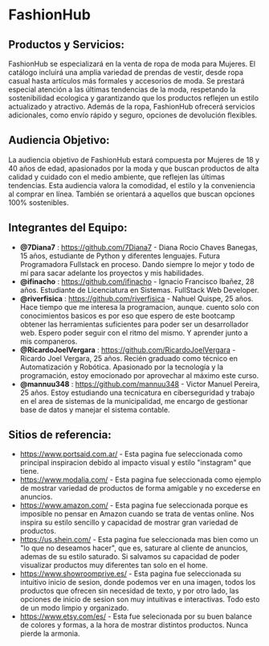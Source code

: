 # FashionHub
## Productos y Servicios:
FashionHub se especializará en la venta de ropa de moda para Mujeres. El catálogo incluirá una amplia variedad de prendas de vestir, desde ropa casual hasta artículos más formales y accesorios de moda. Se prestará especial atención a las últimas tendencias de la moda, respetando la sostenibilidad ecologica y garantizando que los productos reflejen un estilo actualizado y atractivo.
Además de la ropa, FashionHub ofrecerá servicios adicionales, como envío rápido y seguro, opciones de devolución flexibles.

## Audiencia Objetivo:
La audiencia objetivo de FashionHub estará compuesta por Mujeres de 18 y 40 años de edad, apasionados por la moda y que buscan productos de alta calidad y cuidado con el medio ambiente, que reflejen las últimas tendencias. Esta audiencia valora la comodidad, el estilo y la conveniencia al comprar en línea. También se orientará a aquellos que buscan opciones 100% sostenibles.

## Integrantes del Equipo:

- **@7Diana7** : https://github.com/7Diana7 - Diana Rocio Chaves Banegas, 15 años, estudiante de Python y diferentes lenguajes. Futura Programadora Fullstack en proceso. Dando siempre lo mejor y todo de mí para sacar adelante los proyectos y mis habilidades.
- **@ifinacho** : https://github.com/ifinacho - Ignacio Francisco Ibañez, 28 años. Estudiante de Licenciatura en Sistemas. FullStack Web Developer.
- **@riverfisica** : https://github.com/riverfisica - Nahuel Quispe, 25 años. Hace tiempo que me interesa la programacion, aunque. cuento solo con conocimientos basicos es por eso que espero de este bootcamp obtener las herramientas suficientes para poder ser un desarrollador web. Espero poder seguir con el ritmo del mismo. Y aprender junto a mis companeros.
- **@RicardoJoelVergara** : https://github.com/RicardoJoelVergara - Ricardo Joel Vergara, 25 años. Recién graduado como técnico en Automatización y Robótica. 
Apasionado por la tecnología y la programación, estoy emocionado por aprovechar al máximo este curso.
- **@mannuu348** : https://github.com/mannuu348 - Victor Manuel Pereira, 25 años. Estoy estudiando una tecnicatura en ciberseguridad y trabajo en el area de sistemas de la municipalidad, me encargo de gestionar base de datos y manejar el sistema contable.

## Sitios de referencia:

+ https://www.portsaid.com.ar/ - Esta pagina fue seleccionada como principal inspiracion debido al impacto visual y estilo "instagram" que tiene.
+ https://www.modalia.com/ - Esta pagina fue seleccionada como ejemplo de mostrar variedad de productos de forma amigable y no excederse en anuncios.
+ https://www.amazon.com/ - Esta pagina fue seleccionada porque es imposible no pensar en Amazon cuando se trata de ventas online. Nos inspira su estilo sencillo y capacidad de mostrar gran variedad de productos.
+ https://us.shein.com/ - Esta pagina fue seleccionada mas bien como un "lo que no deseamos hacer", que es, saturare al cliente de anuncios, ademas de su estilo saturado. Si salvamos su capacidad de poder visualizar productos muy diferentes tan solo en el home.
+ https://www.showroomprive.es/ - Esta pagina fue seleccionada su intuitivo inicio de sesion, donde podemos ver en una imagen, todos los productos que ofrecen sin necesidad de texto, y por otro lado, las opciones de inicio de sesion son muy intuitivas e interactivas. Todo esto de un modo limpio y organizado.
+ https://www.etsy.com/es/ - Esta fue selecionada por su buen balance de colores y formas, a la hora de mostrar distintos productos. Nunca pierde la armonia.
